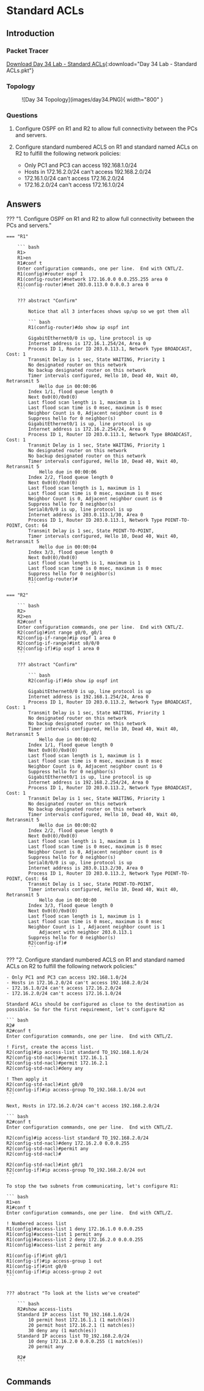 # Standard ACLs

## Introduction

### Packet Tracer

[Download Day 34 Lab - Standard ACLs](../assets/packet-tracer-files/Day%2034%20Lab%20-%20Standard%20ACLs.pkt){:download="Day 34 Lab - Standard ACLs.pkt"}

### Topology

<figure markdown>
  ![Day 34 Topology](images/day34.PNG){ width="800" }
  <figcaption></figcaption>
</figure>

### Questions

1. Configure OSPF on R1 and R2 to allow full connectivity between the PCs and servers.

2. Configure standard numbered ACLS on R1 and standard named ACLs on R2 to fulfill the following network policies:
    - Only PC1 and PC3 can access 192.168.1.0/24
    - Hosts in 172.16.2.0/24 can't access 192.168.2.0/24
    - 172.16.1.0/24 can't access 172.16.2.0/24
    - 172.16.2.0/24 can't access 172.16.1.0/24

## Answers


??? "1. Configure OSPF on R1 and R2 to allow full connectivity between the PCs and servers."

    === "R1"

        ``` bash
        R1>
        R1>en
        R1#conf t
        Enter configuration commands, one per line.  End with CNTL/Z.
        R1(config)#router ospf 1
        R1(config-router)#network 172.16.0.0 0.0.255.255 area 0
        R1(config-router)#net 203.0.113.0 0.0.0.3 area 0
        ```

        ??? abstract "Confirm"

            Notice that all 3 interfaces shows up/up so we got them all

            ``` bash
            R1(config-router)#do show ip ospf int

            GigabitEthernet0/0 is up, line protocol is up
            Internet address is 172.16.1.254/24, Area 0
            Process ID 1, Router ID 203.0.113.1, Network Type BROADCAST, Cost: 1
            Transmit Delay is 1 sec, State WAITING, Priority 1
            No designated router on this network
            No backup designated router on this network
            Timer intervals configured, Hello 10, Dead 40, Wait 40, Retransmit 5
                Hello due in 00:00:06
            Index 1/1, flood queue length 0
            Next 0x0(0)/0x0(0)
            Last flood scan length is 1, maximum is 1
            Last flood scan time is 0 msec, maximum is 0 msec
            Neighbor Count is 0, Adjacent neighbor count is 0
            Suppress hello for 0 neighbor(s)
            GigabitEthernet0/1 is up, line protocol is up
            Internet address is 172.16.2.254/24, Area 0
            Process ID 1, Router ID 203.0.113.1, Network Type BROADCAST, Cost: 1
            Transmit Delay is 1 sec, State WAITING, Priority 1
            No designated router on this network
            No backup designated router on this network
            Timer intervals configured, Hello 10, Dead 40, Wait 40, Retransmit 5
                Hello due in 00:00:06
            Index 2/2, flood queue length 0
            Next 0x0(0)/0x0(0)
            Last flood scan length is 1, maximum is 1
            Last flood scan time is 0 msec, maximum is 0 msec
            Neighbor Count is 0, Adjacent neighbor count is 0
            Suppress hello for 0 neighbor(s)
            Serial0/0/0 is up, line protocol is up
            Internet address is 203.0.113.1/30, Area 0
            Process ID 1, Router ID 203.0.113.1, Network Type POINT-TO-POINT, Cost: 64
            Transmit Delay is 1 sec, State POINT-TO-POINT,
            Timer intervals configured, Hello 10, Dead 40, Wait 40, Retransmit 5
                Hello due in 00:00:04
            Index 3/3, flood queue length 0
            Next 0x0(0)/0x0(0)
            Last flood scan length is 1, maximum is 1
            Last flood scan time is 0 msec, maximum is 0 msec
            Suppress hello for 0 neighbor(s)
            R1(config-router)#
            ```

    === "R2"

        ``` bash
        R2>
        R2>en
        R2#conf t
        Enter configuration commands, one per line.  End with CNTL/Z.
        R2(config)#int range g0/0, g0/1
        R2(config-if-range)#ip ospf 1 area 0
        R2(config-if-range)#int s0/0/0
        R2(config-if)#ip ospf 1 area 0
        ```

        ??? abstract "Confirm"

            ``` bash
            R2(config-if)#do show ip ospf int

            GigabitEthernet0/0 is up, line protocol is up
            Internet address is 192.168.1.254/24, Area 0
            Process ID 1, Router ID 203.0.113.2, Network Type BROADCAST, Cost: 1
            Transmit Delay is 1 sec, State WAITING, Priority 1
            No designated router on this network
            No backup designated router on this network
            Timer intervals configured, Hello 10, Dead 40, Wait 40, Retransmit 5
                Hello due in 00:00:02
            Index 1/1, flood queue length 0
            Next 0x0(0)/0x0(0)
            Last flood scan length is 1, maximum is 1
            Last flood scan time is 0 msec, maximum is 0 msec
            Neighbor Count is 0, Adjacent neighbor count is 0
            Suppress hello for 0 neighbor(s)
            GigabitEthernet0/1 is up, line protocol is up
            Internet address is 192.168.2.254/24, Area 0
            Process ID 1, Router ID 203.0.113.2, Network Type BROADCAST, Cost: 1
            Transmit Delay is 1 sec, State WAITING, Priority 1
            No designated router on this network
            No backup designated router on this network
            Timer intervals configured, Hello 10, Dead 40, Wait 40, Retransmit 5
                Hello due in 00:00:02
            Index 2/2, flood queue length 0
            Next 0x0(0)/0x0(0)
            Last flood scan length is 1, maximum is 1
            Last flood scan time is 0 msec, maximum is 0 msec
            Neighbor Count is 0, Adjacent neighbor count is 0
            Suppress hello for 0 neighbor(s)
            Serial0/0/0 is up, line protocol is up
            Internet address is 203.0.113.2/30, Area 0
            Process ID 1, Router ID 203.0.113.2, Network Type POINT-TO-POINT, Cost: 64
            Transmit Delay is 1 sec, State POINT-TO-POINT,
            Timer intervals configured, Hello 10, Dead 40, Wait 40, Retransmit 5
                Hello due in 00:00:00
            Index 3/3, flood queue length 0
            Next 0x0(0)/0x0(0)
            Last flood scan length is 1, maximum is 1
            Last flood scan time is 0 msec, maximum is 0 msec
            Neighbor Count is 1 , Adjacent neighbor count is 1
                Adjacent with neighbor 203.0.113.1
            Suppress hello for 0 neighbor(s)
            R2(config-if)#
            ```



??? "2. Configure standard numbered ACLS on R1 and standard named ACLs on R2 to fulfill the following network policies:"

    - Only PC1 and PC3 can access 192.168.1.0/24
    - Hosts in 172.16.2.0/24 can't access 192.168.2.0/24
    - 172.16.1.0/24 can't access 172.16.2.0/24
    - 172.16.2.0/24 can't access 172.16.1.0/24

    Standard ACLs should be configured as close to the destination as possible. So for the first requirement, let's configure R2

    ``` bash
    R2#
    R2#conf t
    Enter configuration commands, one per line.  End with CNTL/Z.

    ! First, create the access list. 
    R2(config)#ip access-list standard TO_192.168.1.0/24
    R2(config-std-nacl)#permit 172.16.1.1
    R2(config-std-nacl)#permit 172.16.2.1
    R2(config-std-nacl)#deny any

    ! Then apply it
    R2(config-std-nacl)#int g0/0
    R2(config-if)#ip access-group TO_192.168.1.0/24 out
    ```

    Next, Hosts in 172.16.2.0/24 can't access 192.168.2.0/24

    ``` bash
    R2#conf t
    Enter configuration commands, one per line.  End with CNTL/Z.

    R2(config)#ip access-list standard TO_192.168.2.0/24
    R2(config-std-nacl)#deny 172.16.2.0 0.0.0.255
    R2(config-std-nacl)#permit any
    R2(config-std-nacl)#

    R2(config-std-nacl)#int g0/1
    R2(config-if)#ip access-group TO_192.168.2.0/24 out
    ```

    To stop the two subnets from communicating, let's configure R1:

    ``` bash
    R1>en
    R1#conf t
    Enter configuration commands, one per line.  End with CNTL/Z.

    ! Numbered access list
    R1(config)#access-list 1 deny 172.16.1.0 0.0.0.255
    R1(config)#access-list 1 permit any
    R1(config)#access-list 2 deny 172.16.2.0 0.0.0.255
    R1(config)#access-list 2 permit any
    
    R1(config-if)#int g0/1
    R1(config-if)#ip access-group 1 out
    R1(config-if)#int g0/0
    R1(config-if)#ip access-group 2 out
    ```


    ??? abstract "To look at the lists we've created"

        ``` bash
        R2#show access-lists 
        Standard IP access list TO_192.168.1.0/24
            10 permit host 172.16.1.1 (1 match(es))
            20 permit host 172.16.2.1 (1 match(es))
            30 deny any (1 match(es))
        Standard IP access list TO_192.168.2.0/24
            10 deny 172.16.2.0 0.0.0.255 (1 match(es))
            20 permit any

        R2#
        ```

## Commands


  